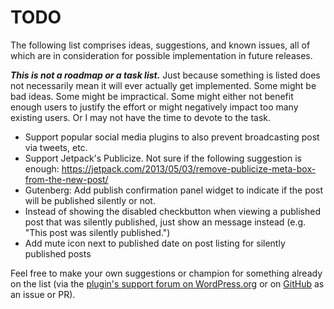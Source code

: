# TODO

The following list comprises ideas, suggestions, and known issues, all of which are in consideration for possible implementation in future releases.

***This is not a roadmap or a task list.*** Just because something is listed does not necessarily mean it will ever actually get implemented. Some might be bad ideas. Some might be impractical. Some might either not benefit enough users to justify the effort or might negatively impact too many existing users. Or I may not have the time to devote to the task.

* Support popular social media plugins to also prevent broadcasting post via tweets, etc.
* Support Jetpack's Publicize. Not sure if the following suggestion is enough:
  https://jetpack.com/2013/05/03/remove-publicize-meta-box-from-the-new-post/
* Gutenberg: Add publish confirmation panel widget to indicate if the post will be published silently or not.
* Instead of showing the disabled checkbutton when viewing a published post that was silently published, just show an message instead (e.g. "This post was silently published.")
* Add mute icon next to published date on post listing for silently published posts

Feel free to make your own suggestions or champion for something already on the list (via the [plugin's support forum on WordPress.org](https://wordpress.org/support/plugin/silent-publish/) or on [GitHub](https://github.com/coffee2code/silent-publish/) as an issue or PR).